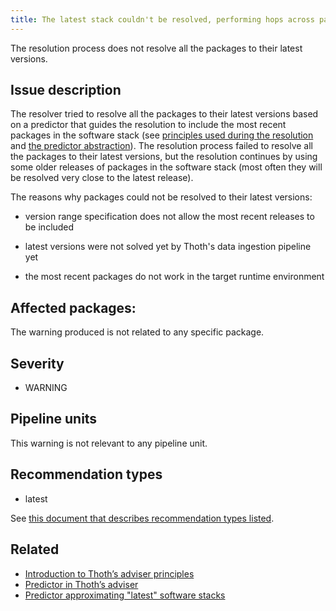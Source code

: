 ```yaml
---
title: The latest stack couldn't be resolved, performing hops across package versions
---
```


The resolution process does not resolve all the packages to their latest
versions.

## Issue description

The resolver tried to resolve all the packages to their latest versions based
on a predictor that guides the resolution to include the most recent packages in the
software stack (see [principles used during the resolution][1] and [the
predictor abstraction][2]). The resolution process failed to resolve all the
packages to their latest versions, but the resolution continues by using some
older releases of packages in the software stack (most often they will be
resolved very close to the latest release).

The reasons why packages could not be resolved to their latest versions:

* version range specification does not allow the most recent releases to be
  included

* latest versions were not solved yet by Thoth's data ingestion pipeline yet

* the most recent packages do not work in the target runtime environment

## Affected packages:

The warning produced is not related to any specific package.

## Severity

 * WARNING

## Pipeline units

This warning is not relevant to any pipeline unit.

## Recommendation types

 * latest

See [this document that describes recommendation types
listed](http://thoth-station.ninja/recommendation-types).

## Related

 * [Introduction to Thoth’s adviser principles][1]
 * [Predictor in Thoth’s adviser][2]
 * [Predictor approximating "latest" software stacks][3]

[1]: https://thoth-station.ninja/docs/developers/adviser/introduction.html
[2]: https://thoth-station.ninja/docs/developers/adviser/predictor.html
[3]: https://thoth-station.ninja/docs/developers/adviser/thoth.adviser.predictors.html#module-thoth.adviser.predictors.latest
